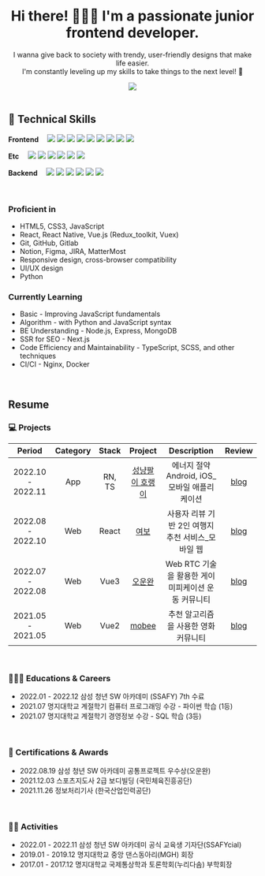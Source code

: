 
<h1 align="center">Hi there! 🙋🏻‍♀️ I'm a passionate junior frontend developer.</h1>

<p align="center">
  I wanna give back to society with trendy, user-friendly designs that make life easier.</br>
  I'm constantly leveling up my skills to take things to the next level! 💪
</p>


<div align="center">
<a href="https://hits.seeyoufarm.com"><img src="https://hits.seeyoufarm.com/api/count/incr/badge.svg?url=https%3A%2F%2Fgithub.com%2Fmooyah5%2Fhit-counter&count_bg=%23D3CBFF&title_bg=%234D3BFF&icon=&icon_color=%23E7E7E7&title=1000+%EB%8F%84%EB%8B%AC+%EC%9D%B8%EC%A6%9D+%EC%8B%9C+%EB%B0%A5%EC%82%AC%EC%A4%8C&edge_flat=true"/></a>
  </div>
  <br/>



## 🔭 Technical Skills

<p dir="auto">

  <b> Frontend　</b>
  <img src="https://img.shields.io/badge/JavaScript-F7DF1E?style=flat-square&logo=JavaScript&logoColor=white">
  <img src="https://img.shields.io/badge/TypeScript-3178C6?style=flat-square&logo=TypeScript&logoColor=white">
  <img src="https://img.shields.io/badge/React-61DAFB?style=flat-square&logo=React&logoColor=white">
  <img src="https://img.shields.io/badge/Redux-764ABC?style=flat-square&logo=Redux&logoColor=white">
  <img src="https://img.shields.io/badge/Vue.js-4FC08D?style=flat-square&amp;logo=Vue.js&amp;logoColor=white">
  <img src="https://img.shields.io/badge/HTML5-E34F26?style=flat-square&amp;logo=HTML5&amp;logoColor=white">
  <img src="https://img.shields.io/badge/CSS3-1572B6?style=flat-square&amp;logo=CSS3&amp;logoColor=white">
  <img src="https://img.shields.io/badge/Next.js-000000?style=flat-square&amp;logo=Next.js&amp;logoColor=white">
  <img src="https://img.shields.io/badge/Bootstrap-7952B3?style=flat-square&amp;logo=Bootstrap&amp;logoColor=white">

  <b>Etc　</b>
  <img src="https://img.shields.io/badge/Notion-000000?style=flat-square&amp;logo=Notion&amp;logoColor=white">
  <img src="https://img.shields.io/badge/GitHub-181717?style=flat-square&amp;logo=GitHub&amp;logoColor=white">
  <img src="https://img.shields.io/badge/GitLab-FC6D26?style=flat-square&amp;logo=GitLab&amp;logoColor=white">
  <img src="https://img.shields.io/badge/Figma-F24E1E?style=flat-square&amp;logo=Figma&amp;logoColor=white">
  <img src="https://img.shields.io/badge/Jira-0052CC?style=flat-square&amp;logo=Jira&amp;logoColor=white">
  <img src="https://img.shields.io/badge/Mattermost-0058CC?style=flat-square&amp;logo=Mattermost&amp;logoColor=white" >
 
  <b>Backend　</b>
  <img src="https://img.shields.io/badge/Node.js-339933?style=flat-square&amp;logo=Node.js&amp;logoColor=white">
  <img src="https://img.shields.io/badge/Express-000000?style=flat-square&amp;logo=Express&amp;logoColor=white" >
  <img src="https://img.shields.io/badge/Python-3776AB?style=flat-square&amp;logo=Python&amp;logoColor=white">
  <img src="https://img.shields.io/badge/MySQL-4479A1?style=flat-square&logo=MySQL&logoColor=white">
  <img src="https://img.shields.io/badge/mongoDB-47A248?style=flat-square&logo=MongoDB&logoColor=white">
  <img src="https://img.shields.io/badge/Django-092E20?style=flat-square&amp;logo=Django&amp;logoColor=white">
  
</p>

</br>

### Proficient in
- HTML5, CSS3, JavaScript
- React, React Native, Vue.js (Redux_toolkit, Vuex)
- Git, GitHub, Gitlab
- Notion, Figma, JIRA, MatterMost
- Responsive design, cross-browser compatibility
- UI/UX design
- Python

### Currently Learning
- Basic - Improving JavaScript fundamentals
- Algorithm -  with Python and JavaScript syntax
- BE Understanding - Node.js, Express, MongoDB
- SSR for SEO - Next.js
- Code Efficiency and Maintainability - TypeScript, SCSS, and other techniques
- CI/CI - Nginx, Docker

 
</br>



## Resume

### 💻 Projects

|      Period       |   Category  |  Stack  | Project     |Description                        | Review |
| :---------------: | :---------: | :------:|:-----------------:|:-------------------------------------------: |:--:|
| 2022.10 - 2022.11 |       App   | RN, TS  |[성냥팔이 호랭이](https://github.com/mooyah5/horaeng)| 에너지 절약 Android, iOS_모바일 애플리케이션 | [blog](https://blog.naver.com/baekhannah/223102152261)|
| 2022.08 - 2022.10 |       Web   | React   |[여보](https://github.com/mooyah5/yeo-bo) |사용자 리뷰 기반 2인 여행지 추천 서비스_모바일 웹 | [blog](https://blog.naver.com/baekhannah/223102152685)|
| 2022.07 - 2022.08 |       Web   | Vue3    |[오운완](https://github.com/mooyah5/o_un_wan)| Web RTC 기술을 활용한 게이미피케이션 운동 커뮤니티 | [blog](https://blog.naver.com/baekhannah/223102152862)|
| 2021.05 - 2021.05 |       Web   | Vue2    |[mobee](https://github.com/mooyah5/Mobee) |추천 알고리즘을 사용한 영화 커뮤니티 | [blog](https://blog.naver.com/baekhannah/223102153020)|

<br />



### 👩🏻‍🎓 Educations & Careers

- 2022.01 - 2022.12 삼성 청년 SW 아카데미 (SSAFY) 7th 수료
- 2021.07 명지대학교 계절학기 컴퓨터 프로그래밍 수강  - 파이썬 학습 (1등)
- 2021.07 명지대학교 계절학기 경영정보 수강 - SQL 학습 (3등)
<br />

### 👑 Certifications & Awards

- 2022.08.19 삼성 청년 SW 아카데미 공통프로젝트 우수상(오운완)
- 2021.12.03 스포츠지도사 2급 보디빌딩 (국민체육진흥공단)
- 2021.11.26 정보처리기사 (한국산업인력공단)
<br />

### 🤹‍♀️ Activities

- 2022.01 - 2022.11 삼성 청년 SW 아카데미 공식 교육생 기자단(SSAFYcial)
- 2019.01 - 2019.12 명지대학교 중앙 댄스동아리(MGH) 회장
- 2017.01 - 2017.12 명지대학교 국제통상학과 토론학회(누리다솜) 부학회장
<br />






